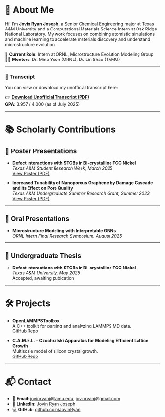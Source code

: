 # 👋 About Me

Hi! I’m **Jovin Ryan Joseph**, a Senior Chemical Engineering major at Texas A&M University and a Computational Materials Science Intern at Oak Ridge National Laboratory. My work focuses on combining atomistic simulations and machine learning to accelerate materials discovery and understand microstructure evolution.

📍 **Current Role**: Intern at ORNL, Microstructure Evolution Modeling Group  
🧑‍🏫 **Mentors**: Dr. Mina Yoon (ORNL), Dr. Lin Shao (TAMU)

---

### 📄 Transcript

You can view or download my unofficial transcript here:

👉 [**Download Unofficial Transcript (PDF)**](/files/JRJ_UnofficialTranscript.pdf)  
**GPA**: 3.957 / 4.000 (as of July 2025)

---

# 📚 Scholarly Contributions

## 🧪 Poster Presentations

- **Defect Interactions with STGBs in Bi-crystalline FCC Nickel**  
  *Texas A&M Student Research Week, March 2025*  
  [View Poster (PDF)](/files/URS_Poster.pdf)

- **Increased Tunability of Nanoporous Graphene by Damage Cascade and its Effect on Pore Quality**  
  *Texas A&M Undergraduate Summer Research Grant, Summer 2023*  
  [View Poster (PDF)](/files/USRG_Poster.pdf)

---

## 🎤 Oral Presentations

- **Microstructure Modeling with Interpretable GNNs**  
  *ORNL Intern Final Research Symposium, August 2025*  

---

## 📝 Undergraduate Thesis

- **Defect Interactions with STGBs in Bi-crystalline FCC Nickel**  
  *Texas A&M University, May 2025*  
  Accepted, awaiting pubication

---

# 🛠 Projects

- **OpenLAMMPSToolbox**  
  A C++ toolkit for parsing and analyzing LAMMPS MD data.  
  [GitHub Repo](https://github.com/JovinRyan/OpenLAMMPSToolbox)

- **C.A.M.E.L. – Czochralski Apparatus for Modeling Efficient Lattice Growth**  
  Multiscale model of silicon crystal growth.  
  [GitHub Repo](https://github.com/JovinRyan/C.A.M.E.L)

---

# 📬 Contact

- 📧 **Email**: jovinryanj@tamu.edu, jovinryanj@gmail.com  
- 🔗 **LinkedIn**: [Jovin Ryan Joseph](https://www.linkedin.com/in/jovinryanjoseph/)  
- 💻 **GitHub**: [github.com/JovinRyan](https://github.com/JovinRyan)
